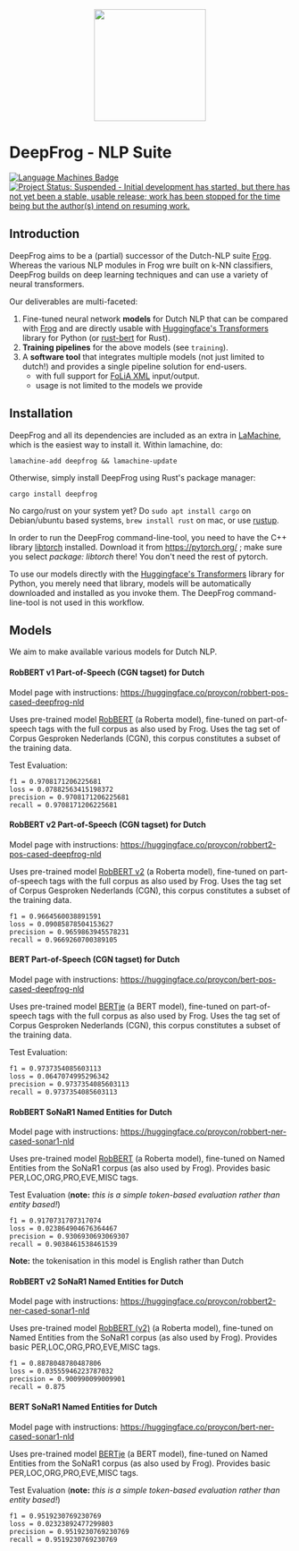 <div align="center">
  <img src="https://raw.githubusercontent.com/proycon/deepfrog/master/logo.png" width="200" />
</div>

# DeepFrog - NLP Suite

[![Language Machines Badge](http://applejack.science.ru.nl/lamabadge.php/deepfrog)](http://applejack.science.ru.nl/languagemachines/)
[![Project Status: Suspended -  Initial development has started, but there has not yet been a stable, usable release; work has been stopped for the time being but the author(s) intend on resuming work.](https://www.repostatus.org/badges/latest/suspended.svg)](https://www.repostatus.org/#suspended)


## Introduction

DeepFrog aims to be a (partial) successor of the Dutch-NLP suite [Frog](https://languagemachines.github.io/frog).
Whereas the various NLP modules in Frog wre built on k-NN classifiers, DeepFrog builds on deep learning techniques and
can use a variety of neural transformers.

Our deliverables are multi-faceted:

1. Fine-tuned neural network **models** for Dutch NLP that can be compared with [Frog](https://languagemachines.github.io/frog) and are
    directly usable with [Huggingface's Transformers](https://github.com/huggingface/transformers) library for Python (or
    [rust-bert](https://github.com/guillaume-be/rust-bert) for Rust).
2. **Training pipelines** for the above models (see ``training``).
3. A **software tool** that integrates multiple models (not just limited to dutch!) and provides a single pipeline solution for end-users.
    * with full support for [FoLiA XML](https://proycon.github.io/folia) input/output.
    * usage is not limited to the models we provide

## Installation

DeepFrog and all its dependencies are included as an extra in [LaMachine](https://proycon.github.io/LaMachine), which is the easiest
way to install it. Within lamachine, do:

  ``lamachine-add deepfrog && lamachine-update``

Otherwise, simply install DeepFrog using Rust's package manager:

```
cargo install deepfrog
```

No cargo/rust on your system yet? Do ``sudo apt install cargo`` on Debian/ubuntu based systems, ``brew install rust`` on mac, or use [rustup](https://rustup.rs/).

In order to run the DeepFrog command-line-tool, you need to have the C++ library [libtorch](https://pytorch.org/) installed.
Download it from https://pytorch.org/ ; make sure you select *package: libtorch* there! You don't need the rest of
pytorch.


To use our models directly with the [Huggingface's Transformers](https://github.com/huggingface/transformers) library
for Python, you merely need that library, models will be automatically downloaded and installed as you invoke them. The
DeepFrog command-line-tool is not used in this workflow.


## Models

We aim to make available various models for Dutch NLP.

#### RobBERT v1 Part-of-Speech (CGN tagset) for Dutch

Model page with instructions: https://huggingface.co/proycon/robbert-pos-cased-deepfrog-nld

Uses pre-trained model [RobBERT](https://people.cs.kuleuven.be/~pieter.delobelle/robbert/) (a Roberta model), fine-tuned on
part-of-speech tags with the full corpus as also used by Frog. Uses the tag set of Corpus Gesproken Nederlands (CGN), this
corpus constitutes a subset of the training data.

Test Evaluation:

```
f1 = 0.9708171206225681
loss = 0.07882563415198372
precision = 0.9708171206225681
recall = 0.9708171206225681
```

#### RobBERT v2 Part-of-Speech (CGN tagset) for Dutch

Model page with instructions: https://huggingface.co/proycon/robbert2-pos-cased-deepfrog-nld

Uses pre-trained model [RobBERT v2](https://people.cs.kuleuven.be/~pieter.delobelle/robbert/) (a Roberta model), fine-tuned on
part-of-speech tags with the full corpus as also used by Frog. Uses the tag set of Corpus Gesproken Nederlands (CGN), this
corpus constitutes a subset of the training data.

```
f1 = 0.9664560038891591
loss = 0.09085878504153627
precision = 0.9659863945578231
recall = 0.9669260700389105
```

#### BERT Part-of-Speech (CGN tagset) for Dutch

Model page with instructions: https://huggingface.co/proycon/bert-pos-cased-deepfrog-nld

Uses pre-trained model [BERTje](https://github.com/wietsedv/bertje) (a BERT model), fine-tuned on
part-of-speech tags with the full corpus as also used by Frog. Uses the tag set of Corpus Gesproken Nederlands (CGN), this
corpus constitutes a subset of the training data.

Test Evaluation:

```
f1 = 0.9737354085603113
loss = 0.0647074995296342
precision = 0.9737354085603113
recall = 0.9737354085603113
```

#### RobBERT SoNaR1 Named Entities for Dutch

Model page with instructions: https://huggingface.co/proycon/robbert-ner-cased-sonar1-nld

Uses pre-trained model [RobBERT](https://people.cs.kuleuven.be/~pieter.delobelle/robbert/) (a Roberta model), fine-tuned on
Named Entities from the SoNaR1 corpus (as also used by Frog). Provides basic PER,LOC,ORG,PRO,EVE,MISC tags.


Test Evaluation (**note:** *this is a simple token-based evaluation rather than entity based!*)

```
f1 = 0.9170731707317074
loss = 0.023864904676364467
precision = 0.9306930693069307
recall = 0.9038461538461539
```

**Note:** the tokenisation in this model is English rather than Dutch

#### RobBERT v2 SoNaR1 Named Entities for Dutch

Model page with instructions: https://huggingface.co/proycon/robbert2-ner-cased-sonar1-nld

Uses pre-trained model [RobBERT (v2)](https://people.cs.kuleuven.be/~pieter.delobelle/robbert/) (a Roberta model), fine-tuned on
Named Entities from the SoNaR1 corpus (as also used by Frog). Provides basic PER,LOC,ORG,PRO,EVE,MISC tags.

```
f1 = 0.8878048780487806
loss = 0.03555946223787032
precision = 0.900990099009901
recall = 0.875
```


#### BERT SoNaR1 Named Entities for Dutch

Model page with instructions: https://huggingface.co/proycon/bert-ner-cased-sonar1-nld

Uses pre-trained model [BERTje](https://github.com/wietsedv/bertje) (a BERT model), fine-tuned on
Named Entities from the SoNaR1 corpus (as also used by Frog). Provides basic PER,LOC,ORG,PRO,EVE,MISC tags.

Test Evaluation (**note:** *this is a simple token-based evaluation rather than entity based!*)

```
f1 = 0.9519230769230769
loss = 0.02323892477299803
precision = 0.9519230769230769
recall = 0.9519230769230769
```
